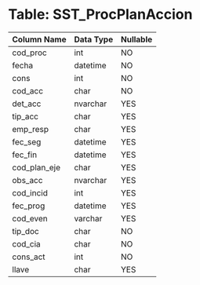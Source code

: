 # Table: SST_ProcPlanAccion

| Column Name | Data Type | Nullable |
|-------------|-----------|----------|
| cod_proc | int | NO |
| fecha | datetime | NO |
| cons | int | NO |
| cod_acc | char | NO |
| det_acc | nvarchar | YES |
| tip_acc | char | YES |
| emp_resp | char | YES |
| fec_seg | datetime | YES |
| fec_fin | datetime | YES |
| cod_plan_eje | char | YES |
| obs_acc | nvarchar | YES |
| cod_incid | int | YES |
| fec_prog | datetime | YES |
| cod_even | varchar | YES |
| tip_doc | char | NO |
| cod_cia | char | NO |
| cons_act | int | NO |
| llave | char | YES |
